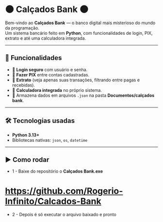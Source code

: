 # **🌑 **Calçados Bank** 🌑**

Bem-vindo ao **Calçados Bank** — o banco digital mais misterioso do mundo da programação.  
Um sistema bancário feito em **Python**, com funcionalidades de login, PIX, extrato e até uma calculadora integrada.  

---

## 🚀 Funcionalidades

- 👤 **Login seguro** com usuário e senha.  
- 💸 **Fazer PIX** entre contas cadastradas.  
- 📜 **Extrato** (veja apenas suas transações, filtrando entre pagas e recebidas).  
- 🧮 **Calculadora integrada** no próprio sistema.  
- 💾 Armazena dados em arquivos `.json` na pasta **Documentos/calçados bank**.  

---

## 🛠️ Tecnologias usadas

- **Python 3.13+**
- Bibliotecas nativas: `json`, `os`, `datetime`

---

## ▶️ Como rodar

- 1 - Baixe do repositório o **Calçados Bank.exe**
# https://github.com/Rogerio-Infinito/Calcados-Bank
- 2 - Depois é só executar o arquivo baixado e pronto
